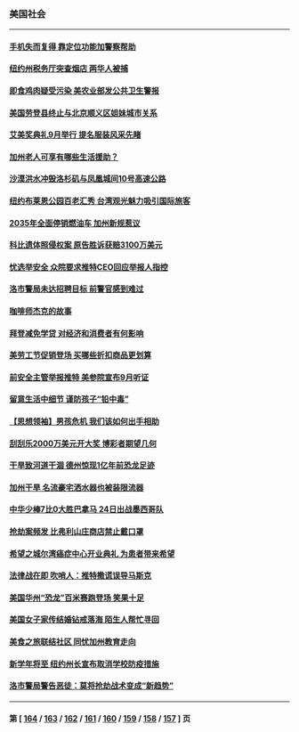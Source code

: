 ### 美国社会
---
#### [手机失而复得 靠定位功能加警察帮助](../../pages/ncid1078160/n13810533.md) 
#### [纽约州税务厅突查烟店 两华人被捕](../../pages/ncid1078160/n13811187.md) 
#### [即食鸡肉疑受污染 美农业部发公共卫生警报](../../pages/ncid1078160/n13811069.md) 
#### [美国劳登县终止与北京顺义区姐妹城市关系](../../pages/ncid1078160/n13811030.md) 
#### [艾美奖典礼9月举行 提名服装风采先睹](../../pages/ncid1078160/n13811068.md) 
#### [加州老人可享有哪些生活援助？](../../pages/ncid1078160/n13811056.md) 
#### [沙漠洪水冲毁洛杉矶与凤凰城间10号高速公路](../../pages/ncid1078160/n13811007.md) 
#### [纽约布莱恩公园百老汇秀 台湾观光魅力吸引国际旅客](../../pages/ncid1078160/n13810489.md) 
#### [2035年全面停销燃油车 加州新规惹议](../../pages/ncid1078160/n13810354.md) 
#### [科比遗体照侵权案 原告胜诉获赔3100万美元](../../pages/ncid1078160/n13810289.md) 
#### [忧选举安全 众院要求推特CEO回应举报人指控](../../pages/ncid1078160/n13810221.md) 
#### [洛市警局未达招聘目标 前警官感到难过](../../pages/ncid1078160/n13810137.md) 
#### [咖啡师杰克的故事](../../pages/ncid1078160/n13810070.md) 
#### [拜登减免学贷 对经济和消费者有何影响](../../pages/ncid1078160/n13809891.md) 
#### [美劳工节促销登场 买哪些折扣商品更划算](../../pages/ncid1078160/n13809422.md) 
#### [前安全主管举报推特 美参院宣布9月听证](../../pages/ncid1078160/n13809451.md) 
#### [留意生活中细节 谨防孩子“铅中毒”](../../pages/ncid1078160/n13809479.md) 
#### [【思想领袖】男孩危机 我们该如何出手相助](../../pages/ncid1078160/n13802005.md) 
#### [刮刮乐2000万美元开大奖 博彩者期望几何](../../pages/ncid1078160/n13809417.md) 
#### [干旱致河道干涸 德州惊现1亿年前恐龙足迹](../../pages/ncid1078160/n13808811.md) 
#### [加州干旱 名流豪宅洒水器也被装限流器](../../pages/ncid1078160/n13808901.md) 
#### [中华少棒7比0大胜巴拿马 24日出战墨西哥队](../../pages/ncid1078160/n13808658.md) 
#### [抢劫案频发 比弗利山庄商店禁止戴口罩](../../pages/ncid1078160/n13808796.md) 
#### [希望之城尔湾癌症中心开业典礼 为患者带来希望](../../pages/ncid1078160/n13808593.md) 
#### [法律战在即 吹哨人：推特撒谎误导马斯克](../../pages/ncid1078160/n13808505.md) 
#### [美国华州“恐龙”百米赛跑登场 笑果十足](../../pages/ncid1078160/n13808218.md) 
#### [美国女子家传结婚钻戒落海 陌生人帮忙寻回](../../pages/ncid1078160/n13808083.md) 
#### [美食之旅联结社区 同忧加州教育走向](../../pages/ncid1078160/n13808180.md) 
#### [新学年将至 纽约州长宣布取消学校防疫措施](../../pages/ncid1078160/n13808048.md) 
#### [洛市警局警告恶徒：莫将抢劫战术变成“新趋势”](../../pages/ncid1078160/n13808120.md) 

---
#### 第 [ [164](./164.md) / [163](./163.md) / [162](./162.md) / [161](./161.md) / [160](./160.md) / [159](./159.md) / [158](./158.md) / [157](./157.md) ] 页

